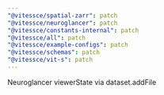 ```yaml
---
"@vitessce/spatial-zarr": patch
"@vitessce/neuroglancer": patch
"@vitessce/constants-internal": patch
"@vitessce/all": patch
"@vitessce/example-configs": patch
"@vitessce/schemas": patch
"@vitessce/vit-s": patch
---
```


Neuroglancer viewerState via dataset.addFile
